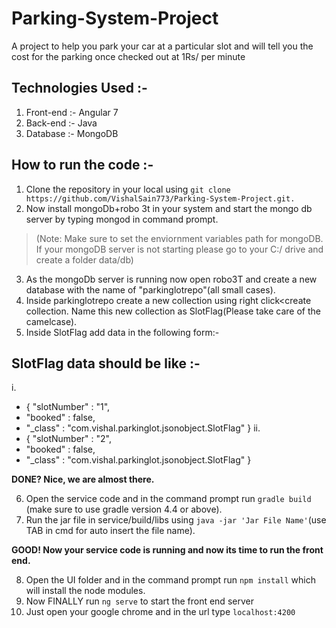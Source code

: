 # Parking-System-Project
A project to help you park your car at a particular slot and 
will tell you the cost for the parking once checked out at 1Rs/ per minute

## Technologies Used :- 
1. Front-end :- Angular 7
2. Back-end :- Java
3. Database :- MongoDB


## How to run the code :- 
1. Clone the repository in your local using `git clone https://github.com/VishalSain773/Parking-System-Project.git.`
2. Now install mongoDb+robo 3t in your system and start the mongo db server by typing mongod in command prompt.
> (Note: Make sure to set the enviornment variables path for mongoDB. If your mongoDB server is not starting please go to your C:/ drive and create a folder data/db)
3. As the mongoDb server is running now open robo3T and create a new database with the name of "parkinglotrepo"(all small cases).
4. Inside parkinglotrepo create a new collection using right click<create collection. Name this new collection as SlotFlag(Please take care of the camelcase).
5. Inside SlotFlag add data in the following form:- 

## SlotFlag data should be like :- 
i.
-  {  "slotNumber" : "1",
-    "booked" : false,
-    "_class" : "com.vishal.parkinglot.jsonobject.SlotFlag" }
ii.
-  {  "slotNumber" : "2",
-    "booked" : false,
-    "_class" : "com.vishal.parkinglot.jsonobject.SlotFlag" }

**DONE? Nice, we are almost there.**

6. Open the service code and in the command prompt run `gradle build` (make sure to use gradle version 4.4 or above).
7. Run the jar file in service/build/libs using `java -jar 'Jar File Name'`(use TAB in cmd for auto insert the file name).

**GOOD! Now your service code is running and now its time to run the front end.**

8. Open the UI folder and in the command prompt run `npm install` which will install the node modules.
9. Now FINALLY run `ng serve` to start the front end server
10. Just open your google chrome and in the url type `localhost:4200`
